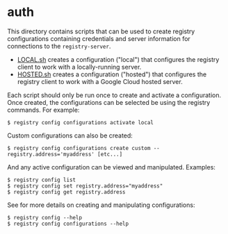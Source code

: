 # auth

This directory contains scripts that can be used to create registry
configurations containing credentials and server information for connections to
the `registry-server`.

- [LOCAL.sh](LOCAL.sh) creates a configuration ("local") that configures the
  registry client to work with a locally-running server.
- [HOSTED.sh](HOSTED.sh) creates a configuration ("hosted") that configures the
  registry client to work with a Google Cloud hosted server.

Each script should only be run once to create and activate a configuration.
Once created, the configurations can be selected be using the registry
commands. For example:

    $ registry config configurations activate local

Custom configurations can also be created:

    $ registry config configurations create custom --registry.address='myaddress' [etc...]

And any active configuration can be viewed and manipulated. Examples:

    $ registry config list
    $ registry config set registry.address="myaddress"
    $ registry config get registry.address

See for more details on creating and manipulating configurations:

    $ registry config --help
    $ registry config configurations --help
